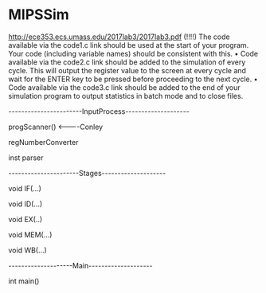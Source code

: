 # MIPSSim
http://ece353.ecs.umass.edu/2017lab3/2017lab3.pdf
(!!!!) The code available via the code1.c link should be used at the start of your program.
Your code (including variable names) should be consistent with this.
• Code available via the code2.c link should be added to the simulation of every
cycle. This will output the register value to the screen at every cycle and wait for
the ENTER key to be pressed before proceeding to the next cycle.
• Code available via the code3.c link should be added to the end of your simulation
program to output statistics in batch mode and to close files.

-----------------------InputProcess--------------------

progScanner()   <----Conley

regNumberConverter

inst parser

----------------------Stages--------------------

void IF(...)

void ID(...)

void EX(..)

void MEM(...)

void WB(...)

--------------------Main--------------------

int main()
